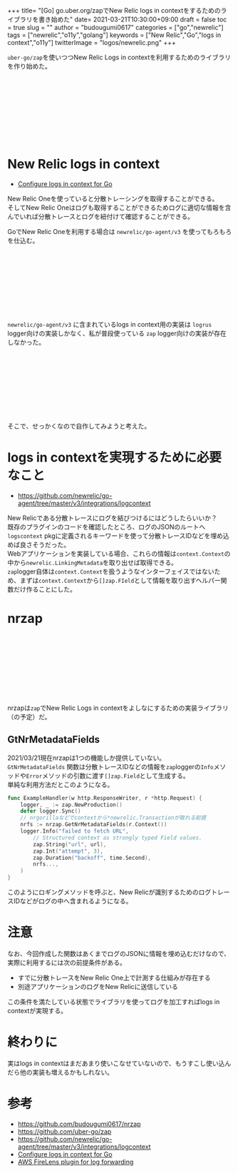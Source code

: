 +++
title= "[Go] go.uber.org/zapでNew Relic logs in contextをするためのライブラリを書き始めた"
date= 2021-03-21T10:30:00+09:00
draft = false
toc = true
slug = ""
author = "budougumi0617"
categories = ["go","newrelic"]
tags = ["newrelic","o11y","golang"]
keywords = ["New Relic","Go","logs in context","o11y"]
twitterImage = "logos/newrelic.png"
+++

`uber-go/zap`を使いつつNew Relic Logs in contextを利用するためのライブラリを作り始めた。
<div class="iframely-embed"><div class="iframely-responsive" style="height: 140px; padding-bottom: 0;"><a href="https://github.com/budougumi0617/nrzap" data-iframely-url="//cdn.iframe.ly/2Ijbpvo"></a></div></div><script async src="//cdn.iframe.ly/embed.js" charset="utf-8"></script>

<!--more-->


# New Relic logs in context
- [Configure logs in context for Go][logs_in_context]

New Relic Oneを使っていると分散トレーシングを取得することができる。  
そしてNew Relic Oneはログも取得することができるためログに適切な情報を含んでいれば分散トレースとログを紐付けて確認することができる。

GoでNew Relic Oneを利用する場合は `newrelic/go-agent/v3` を使ってもろもろを仕込む。

<div class="iframely-embed"><div class="iframely-responsive" style="height: 140px; padding-bottom: 0;"><a href="https://github.com/newrelic/go-agent" data-iframely-url="//cdn.iframe.ly/MG601Cq"></a></div></div><script async src="//cdn.iframe.ly/embed.js" charset="utf-8"></script>

`newrelic/go-agent/v3` に含まれているlogs in context用の実装は `logrus` logger向けの実装しかなく、私が普段使っている `zap` logger向けの実装が存在しなかった。

<div class="iframely-embed"><div class="iframely-responsive" style="height: 140px; padding-bottom: 0;"><a href="https://github.com/uber-go/zap" data-iframely-url="//cdn.iframe.ly/n67ZiPe"></a></div></div><script async src="//cdn.iframe.ly/embed.js" charset="utf-8"></script>

そこで、せっかくなので自作してみようと考えた。

# logs in contextを実現するために必要なこと
- https://github.com/newrelic/go-agent/tree/master/v3/integrations/logcontext

New Relicである分散トレースにログを結びつけるにはどうしたらいいか？  
既存のプラグインのコードを確認したところ、ログのJSONのルートへ`logscontext` pkgに定義されるキーワードを使って分散トレースIDなどを埋め込めば良さそうだった。  
Webアプリケーションを実装している場合、これらの情報は`context.Context`の中から`newrelic.LinkingMetadata`を取り出せば取得できる。  
`zap`logger自体は`context.Context`を扱うようなインターフェイスではないため、まずは`context.Context`から`[]zap.FIeld`として情報を取り出すヘルパー関数だけ作ることにした。

# nrzap
<div class="iframely-embed"><div class="iframely-responsive" style="height: 140px; padding-bottom: 0;"><a href="https://github.com/budougumi0617/nrzap" data-iframely-url="//cdn.iframe.ly/2Ijbpvo"></a></div></div><script async src="//cdn.iframe.ly/embed.js" charset="utf-8"></script>

nrzapは`zap`でNew Relic Logs in contextをよしなにするための実装ライブラリ（の予定）だ。

## GtNrMetadataFields
2021/03/21現在nrzapは1つの機能しか提供していない。  
`GtNrMetadataFields` 関数は分散トレースIDなどの情報を`zap`loggerの`Info`メソッドや`Error`メソッドの引数に渡す`[]zap.Field`として生成する。  
単純な利用方法だとこのようになる。


```go
func ExampleHandler(w http.ResponseWriter, r *http.Request) {
	logger, _ := zap.NewProduction()
    defer logger.Sync()
    // nrgorillaなどでcontextから*newrelic.Transactionが取れる前提
    nrfs := nrzap.GetNrMetadataFields(r.Context())
    logger.Info("failed to fetch URL",
        // Structured context as strongly typed Field values.
        zap.String("url", url),
        zap.Int("attempt", 3),
        zap.Duration("backoff", time.Second),
        nrfs...,
    )
}
```

このようにロギングメソッドを呼ぶと、New Relicが識別するためのログトレースIDなどがログの中へ含まれるようになる。

# 注意
なお、今回作成した関数はあくまでログのJSONに情報を埋め込むだけなので、実際に利用するには次の前提条件がある。

- すでに分散トレースをNew Relic One上で計測する仕組みが存在する
- 別途アプリケーションのログをNew Relicに送信している

この条件を満たしている状態でライブラリを使ってログを加工すればlogs in contextが実現する。

# 終わりに
実はlogs in contextはまだあまり使いこなせていないので、もうすこし使い込んだら他の実装も増えるかもしれない。


# 参考
- https://github.com/budougumi0617/nrzap
- https://github.com/uber-go/zap
- https://github.com/newrelic/go-agent/tree/master/v3/integrations/logcontext
- [Configure logs in context for Go][logs_in_context]
- [AWS FireLens plugin for log forwarding][firelens]

[firelens]: https://docs.newrelic.com/docs/logs/enable-log-management-new-relic/enable-log-monitoring-new-relic/aws-firelens-plugin-log-forwarding/


[logs_in_context]: https://docs.newrelic.com/docs/logs/enable-log-management-new-relic/logs-context-go/configure-logs-context-go/